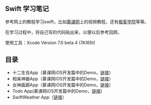 ## Swift 学习笔记

参考网上的教程学习swift，比如[慕课网](http://www.imooc.com/)上的视频教程，还有[极客学院](www.jikexueyuan.com)等等。

在学习过程中，将自己写的代码贴出来，以便以后参考回顾。

使用工具：Xcode Version 7.0 beta 4 (7A165t) 

## 目录

+ 十二生肖App（慕课网iOS开发篇中的Demo，[链接](http://www.imooc.com/video/3386)）
+ 相亲神器App（慕课网iOS开发篇中的Demo，[链接](http://www.imooc.com/video/3616)）
+ 女神画廊App（慕课网iOS开发篇中的Demo，[链接](http://www.imooc.com/video/4200)）
+ Todo App(慕课网iOS开发篇中的Demo，[链接](http://www.imooc.com/video/5599))
+ SwiftWeather App（[链接](https://github.com/ArronYR/swift_learning/tree/master/SwiftWeather)）